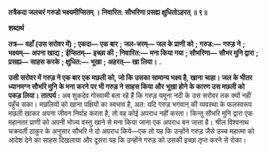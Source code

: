 **तत्रैकदा जलचरं गरुडो भक्ष्यमीप्सितम् ।** **निवारित: सौभरिणा प्रसह्य क्षुधितोऽहरत् ॥ ९॥** 

**शब्दार्थ** 

**तत्र—** **वहाँ (उस सरोवर में)** **; एकदा—** **एक बार** **; जल-चरम्—** **जल के प्राणी को** **; गरुड:—** **गरुड़ ने** **; भक्ष्यम्—** **अपना खाद्य** **;** **ईप्सितम्—** **इच्छा की** **; निवारित:—** **मना किया गया** **; सौभरिणा—** **सौभर मुनि द्वारा** **; प्रसह्य—** **साहस करके** **; क्षुधित:—** **भूखा** **;** **अहरत्—** **खा लिया।** **.** 

**उसी सरोवर में गरुड़ ने एक बार एक मछली को, जो कि उसका सामान्य भक्ष्य है, खाना** **चाहा। जल के भीतर ध्यानमग्न सौभरि मुनि के मना करने पर भी गरुड़ ने साहस किया और** **भूखा होने के कारण उस मछली को पकड़ लिया।** **तात्पर्य :** अब शुकदेव गोस्वामी बता रहे हैं कि गरुड़ यमुना नदी के उस सरोवर तक क्यों नहीं पहुँच सका। मछलियों को खाना पक्षियों का स्वभाव है, अत: यदि गरुड़ भगवान् की व्यवस्था के फलस्वरूप मछली खाकर अपना जीवन निर्वाह करता है, तो वह कोई अपराध नहीं करता। किन्तु सौभरि मुनि द्वारा एक महानतर प्राणी को अपनी भोज्य वस्तु खाने से मना किया जाना एक अपराध बन जाता है। श्रील विश्वनाथ चक्रवर्ती ठाकुर के अनुसार सौभरि ने दो अपराध किये—एक तो यह कि उन्होंने गरुड़ जैसे उच्च महात्मा को आदेश देने का साहस दिखलाया और दूसरा यह कि उन्होंने गरुड़ को उसकी इच्छा तृप्त करने से रोका।  